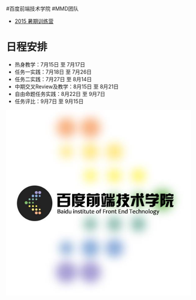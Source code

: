 #百度前端技术学院
#MMD团队

* [2015 暑期训练营](https://github.com/baidu-ife/ife/tree/master/2015_summer)

# 日程安排
* 热身教学：7月15日 至 7月17日
* 任务一实践：7月18日 至 7月26日
* 任务二实践：7月27日 至 8月14日
* 中期交叉Review及教学：8月15日 至 8月21日
* 自由命题任务实践：8月22日 至 9月7日
* 任务评比：9月7日 至 9月15日


![百度Web前端技术学院](asset/github.jpg)

